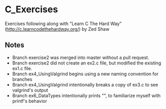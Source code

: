 C_Exercises
===========

Exercises following along with "Learn C The Hard Way" (http://c.learncodethehardway.org/) by Zed Shaw

## Notes

- Branch exercise2 was merged into master without a pull request. 
- Branch exercise2 did not create an ex2.c file, but modified the existing ex1.c file.
- Branch ex4_UsingValgrind begins using a new naming convention for branches
- Branch ex4_UsingValgrind intentionally breaks a copy of ex3.c to see valgrind's output
- Branch ex6_DataTypes intentionally prints "", to familiarize myself with printf's behavior
